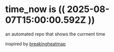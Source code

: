 # time_now is (( 2025-08-07T15:00:00.592Z ))

an automated repo that shows the currnent time

inspired by [breakingheatmap](https://github.com/breakingheatmap/breakingheatmap)